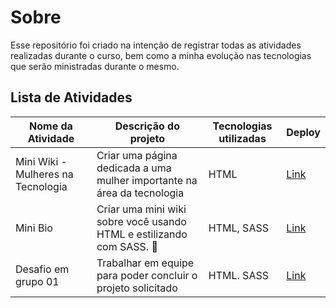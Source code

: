 # Sobre
Esse repositório foi criado na intenção de registrar todas as atividades realizadas durante o curso, bem como a minha evolução nas tecnologias que serão ministradas durante o mesmo.

## Lista de Atividades

|Nome da Atividade| Descrição do projeto |Tecnologias utilizadas|Deploy|
|--|--|--|--|
|Mini Wiki - Mulheres na Tecnologia|Criar uma página dedicada a uma mulher importante na área da tecnologia|HTML|[Link](https://mulheres-na-tecnologia-a1.netlify.app/)|
|Mini Bio|Criar uma mini wiki sobre você usando HTML e estilizando com SASS. 🎨|HTML, SASS|[Link](https://mini-bio-one.vercel.app/)|
|Desafio em grupo 01|Trabalhar em equipe para poder concluir o projeto solicitado|HTML. SASS|[Link](https://desafio-em-grupo-1.vercel.app/)|
